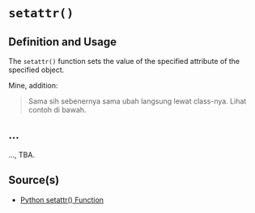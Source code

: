 # `setattr()`

## Definition and Usage

The `setattr()` function sets the value of the specified attribute of the specified object.

Mine, addition:
> Sama sih sebenernya sama ubah langsung lewat class-nya. Lihat contoh di bawah.

## ...

..., TBA.

## Source(s)

- [Python setattr() Function](https://www.w3schools.com/python/ref_func_setattr.asp)
